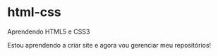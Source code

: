 # html-css
 Aprendendo HTML5 e CSS3    

Estou aprendendo a criar site e agora vou gerenciar meu repositórios!